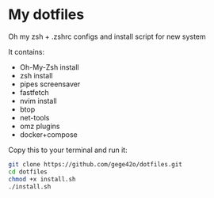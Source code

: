 # My dotfiles

Oh my zsh + .zshrc configs and install script for new system

It contains:
- Oh-My-Zsh install
- zsh install
- pipes screensaver
- fastfetch
- nvim install
- btop
- net-tools
- omz plugins
- docker+compose

Copy this to your terminal and run it:

```bash
git clone https://github.com/gege42o/dotfiles.git
cd dotfiles
chmod +x install.sh
./install.sh
```
